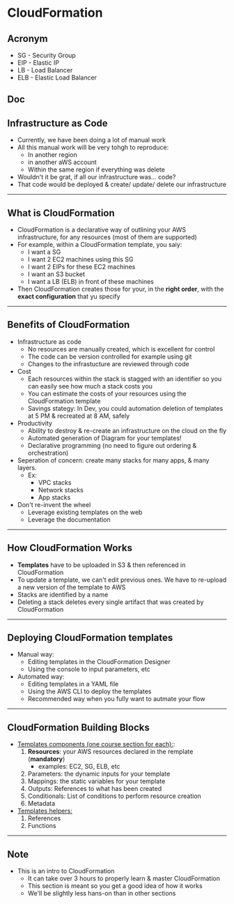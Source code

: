 # CloudFormation

## Acronym
* SG - Security Group
* EIP - Elastic IP
* LB - Load Balancer
* ELB - Elastic Load Balancer

## Doc

## Infrastructure as Code
* Currently, we have been doing a lot of manual work
* All this manual work will be very tohgh to reproduce:
    * In another region
    * in another aWS account
    * Within the same region if everything was delete
* Wouldn't it be grat, if all our infrastructure was... code?
* That code would be deployed & create/ update/ delete our infrastructure

---

## What is CloudFormation
* CloudFormation is a declarative way of outlining your AWS infrastructure, for any resources (most of them are supported)
* For example, within a CloudFormation template, you saiy:
    * I want a SG
    * I want 2 EC2 machines using this SG 
    * I want 2 EIPs for these EC2 machines
    * I want an S3 bucket
    * I want a LB (ELB) in front of these machines
* Then CloudFormation creates those for your, in the **right order**, with the **exact configuration** that yu specify

---

## Benefits of CloudFormation
* Infrastructure as code
    * No resources are manually created, which is excellent for control
    * The code can be version controlled for example using git
    * Changes to the infrastucture are reviewed through code
* Cost
    * Each resources within the stack is stagged with an identifier so you can easily see how much a stack costs you
    * You can estimate the costs of your resources using the CloudFormation template
    * Savings stategy: In Dev, you could automation deletion of templates at 5 PM & recreated at 8 AM, safely
* Productivity
    * Ability to destroy & re-create an infrastructure on the cloud on the fly
    * Automated generation of Diagram for your templates!
    * Declarative programming (no need to figure out ordering & orchestration)
* Seperation of concern: create many stacks for many apps, & many layers. 
    * Ex:
        * VPC stacks
        * Network stacks
        * App stacks
* Don't re-invent the wheel
    * Leverage existing templates on the web
    * Leverage the documentation
    
---

## How CloudFormation Works
* **Templates** have to be uploaded in S3 & then referenced in CloudFormation
* To update a template, we can't edit previous ones. We have to re-upload a new version of the template to AWS
* Stacks are identified by a name
* Deleting a stack deletes every single artifact that was created by CloudFormation

---

## Deploying CloudFormation templates
* Manual way:
    * Editing templates in the CloudFormation Designer
    * Using the console to input parameters, etc
* Automated way:
    * Editing templates in a YAML file
    * Using the AWS CLI to deploy the templates
    * Recommended way when you fully want to autmate your flow
    
---

## CloudFormation Building Blocks
* <ins>Templates components (one course section for each):</ins>:
    1) **Resources**: your AWS resources declared in the remplate (**mandatory**)
        * examples: EC2, SG, ELB, etc
    2) Parameters: the dynamic inputs for your template
    3) Mappings: the static variables for your template
    4) Outputs: References to what has been created
    5) Conditionals: List of conditions to perform resource creation
    6) Metadata
* <ins>Templates helpers:</ins>
    1) References
    2) Functions
    
---

## Note
* This is an intro to CloudFormation
    * It can take over 3 hours to properly learn & master CloudFormation
    * This section is meant so you get a good idea of how it works
    * We'll be slightly less hans-on than in other sections
